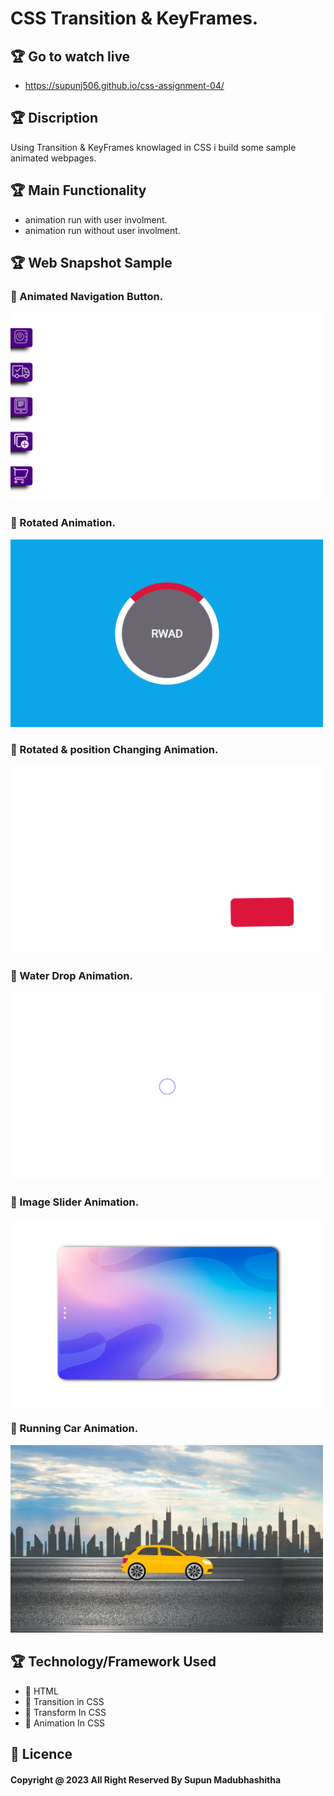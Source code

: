 # CSS Transition & KeyFrames.

## 🏆 Go to watch live
* https://supunj506.github.io/css-assignment-04/

## 🏆 Discription
Using Transition & KeyFrames knowlaged in CSS i build some sample animated webpages.

## 🏆 Main Functionality
* animation run with user involment.
* animation run without user involment.


## 🏆 Web Snapshot Sample

### 🚀 Animated Navigation Button.
<img src="https://github.com/supunj506/css-assignment-04/blob/293a5e4e5aaec313daa674d5cbe44bd3086c3d89/assets/casesScreenshots/case_01.png"  width="500" height="300">

### 🚀 Rotated Animation.

<img src="https://github.com/supunj506/css-assignment-04/blob/293a5e4e5aaec313daa674d5cbe44bd3086c3d89/assets/casesScreenshots/case_02.png"  width="500" height="300">

### 🚀 Rotated & position Changing Animation.

<img src="https://github.com/supunj506/css-assignment-04/blob/293a5e4e5aaec313daa674d5cbe44bd3086c3d89/assets/casesScreenshots/case_03.png"  width="500" height="300">

### 🚀 Water Drop Animation.

<img src="https://github.com/supunj506/css-assignment-04/blob/293a5e4e5aaec313daa674d5cbe44bd3086c3d89/assets/casesScreenshots/case_04.png"  width="500" height="300">

### 🚀 Image Slider Animation.

<img src="https://github.com/supunj506/css-assignment-04/blob/293a5e4e5aaec313daa674d5cbe44bd3086c3d89/assets/casesScreenshots/case_05.png"  width="500" height="300">

### 🚀 Running Car Animation.

<img src="https://github.com/supunj506/css-assignment-04/blob/293a5e4e5aaec313daa674d5cbe44bd3086c3d89/assets/casesScreenshots/case_06.png"  width="500" height="300">


## 🏆 Technology/Framework Used
* 🥇 HTML
* 🥇 Transition in CSS
* 🥇 Transform In CSS
* 🥇 Animation In CSS


## 🚨 Licence
#### Copyright @ 2023 All Right Reserved By Supun Madubhashitha
